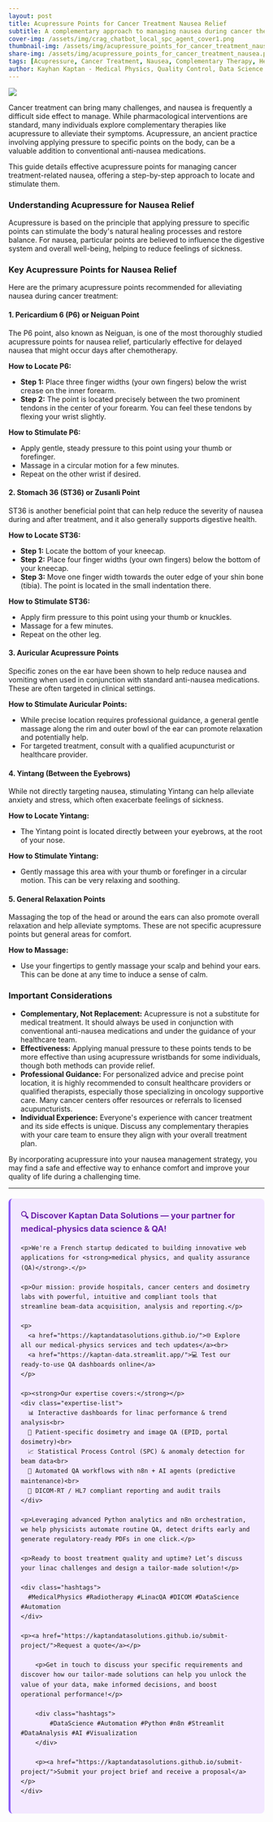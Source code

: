 ```yaml
---
layout: post
title: Acupressure Points for Cancer Treatment Nausea Relief
subtitle: A complementary approach to managing nausea during cancer therapy
cover-img: /assets/img/crag_chatbot_local_spc_agent_cover1.png
thumbnail-img: /assets/img/acupressure_points_for_cancer_treatment_nausea.png
share-img: /assets/img/acupressure_points_for_cancer_treatment_nausea.png
tags: [Acupressure, Cancer Treatment, Nausea, Complementary Therapy, Health, Wellness, P6, Nuan, Stomach 36, Auricular Points, Yintang]
author: Kayhan Kaptan - Medical Physics, Quality Control, Data Science and Automation
---
```


[![](/assets/img/acupressure_points_for_cancer_treatment_nausea.png)](https://www.youtube.com/channel/UCWkX7E-ImVbf0O3ocAW51wg)

Cancer treatment can bring many challenges, and nausea is frequently a difficult side effect to manage. While pharmacological interventions are standard, many individuals explore complementary therapies like acupressure to alleviate their symptoms. Acupressure, an ancient practice involving applying pressure to specific points on the body, can be a valuable addition to conventional anti-nausea medications.

This guide details effective acupressure points for managing cancer treatment-related nausea, offering a step-by-step approach to locate and stimulate them.

### Understanding Acupressure for Nausea Relief

Acupressure is based on the principle that applying pressure to specific points can stimulate the body's natural healing processes and restore balance. For nausea, particular points are believed to influence the digestive system and overall well-being, helping to reduce feelings of sickness.

### Key Acupressure Points for Nausea Relief

Here are the primary acupressure points recommended for alleviating nausea during cancer treatment:

#### 1. Pericardium 6 (P6) or Neiguan Point

The P6 point, also known as Neiguan, is one of the most thoroughly studied acupressure points for nausea relief, particularly effective for delayed nausea that might occur days after chemotherapy.

**How to Locate P6:**
*   **Step 1:** Place three finger widths (your own fingers) below the wrist crease on the inner forearm.
*   **Step 2:** The point is located precisely between the two prominent tendons in the center of your forearm. You can feel these tendons by flexing your wrist slightly.

**How to Stimulate P6:**
*   Apply gentle, steady pressure to this point using your thumb or forefinger.
*   Massage in a circular motion for a few minutes.
*   Repeat on the other wrist if desired.

#### 2. Stomach 36 (ST36) or Zusanli Point

ST36 is another beneficial point that can help reduce the severity of nausea during and after treatment, and it also generally supports digestive health.

**How to Locate ST36:**
*   **Step 1:** Locate the bottom of your kneecap.
*   **Step 2:** Place four finger widths (your own fingers) below the bottom of your kneecap.
*   **Step 3:** Move one finger width towards the outer edge of your shin bone (tibia). The point is located in the small indentation there.

**How to Stimulate ST36:**
*   Apply firm pressure to this point using your thumb or knuckles.
*   Massage for a few minutes.
*   Repeat on the other leg.

#### 3. Auricular Acupressure Points

Specific zones on the ear have been shown to help reduce nausea and vomiting when used in conjunction with standard anti-nausea medications. These are often targeted in clinical settings.

**How to Stimulate Auricular Points:**
*   While precise location requires professional guidance, a general gentle massage along the rim and outer bowl of the ear can promote relaxation and potentially help.
*   For targeted treatment, consult with a qualified acupuncturist or healthcare provider.

#### 4. Yintang (Between the Eyebrows)

While not directly targeting nausea, stimulating Yintang can help alleviate anxiety and stress, which often exacerbate feelings of sickness.

**How to Locate Yintang:**
*   The Yintang point is located directly between your eyebrows, at the root of your nose.

**How to Stimulate Yintang:**
*   Gently massage this area with your thumb or forefinger in a circular motion. This can be very relaxing and soothing.

#### 5. General Relaxation Points

Massaging the top of the head or around the ears can also promote overall relaxation and help alleviate symptoms. These are not specific acupressure points but general areas for comfort.

**How to Massage:**
*   Use your fingertips to gently massage your scalp and behind your ears. This can be done at any time to induce a sense of calm.

### Important Considerations

*   **Complementary, Not Replacement:** Acupressure is not a substitute for medical treatment. It should always be used in conjunction with conventional anti-nausea medications and under the guidance of your healthcare team.
*   **Effectiveness:** Applying manual pressure to these points tends to be more effective than using acupressure wristbands for some individuals, though both methods can provide relief.
*   **Professional Guidance:** For personalized advice and precise point location, it is highly recommended to consult healthcare providers or qualified therapists, especially those specializing in oncology supportive care. Many cancer centers offer resources or referrals to licensed acupuncturists.
*   **Individual Experience:** Everyone's experience with cancer treatment and its side effects is unique. Discuss any complementary therapies with your care team to ensure they align with your overall treatment plan.

By incorporating acupressure into your nausea management strategy, you may find a safe and effective way to enhance comfort and improve your quality of life during a challenging time.

---


<html lang="en">
<head>
    <meta charset="UTF-8">
    <meta name="viewport" content="width=device-width, initial-scale=1.0">
    <title>Kaptan Data Solutions</title>
    <style>
        .citation {
            background-color: #f3e8ff;
            border-left: 4px solid #8b5cf6;
            padding: 20px;
            margin: 20px 0;
            border-radius: 8px;
            font-family: -apple-system, BlinkMacSystemFont, 'Segoe UI', Roboto, sans-serif;
            line-height: 1.6;
        }
        .citation h3 {
            color: #6b21a8;
            margin-top: 0;
        }
        .citation a {
            color: #7c3aed;
            text-decoration: none;
        }
        .citation a:hover {
            text-decoration: underline;
        }
        .expertise-list {
            margin: 15px 0;
        }
        .hashtags {
            font-weight: bold;
            color: #7c3aed;
            margin-top: 15px;
        }
    </style>
</head>
<body>
    <div class="citation">
        <h3>🔍 Discover Kaptan Data Solutions — your partner for medical-physics data science & QA!</h3>

    <p>We're a French startup dedicated to building innovative web applications for <strong>medical physics, and quality assurance (QA)</strong>.</p>

    <p>Our mission: provide hospitals, cancer centers and dosimetry labs with powerful, intuitive and compliant tools that streamline beam-data acquisition, analysis and reporting.</p>

    <p>
      <a href="https://kaptandatasolutions.github.io/">🌐 Explore all our medical-physics services and tech updates</a><br>
      <a href="https://kaptan-data.streamlit.app/">💻 Test our ready-to-use QA dashboards online</a>
    </p>

    <p><strong>Our expertise covers:</strong></p>
    <div class="expertise-list">
      📊 Interactive dashboards for linac performance & trend analysis<br>
      🔬 Patient-specific dosimetry and image QA (EPID, portal dosimetry)<br>
      📈 Statistical Process Control (SPC) & anomaly detection for beam data<br>
      🤖 Automated QA workflows with n8n + AI agents (predictive maintenance)<br>
      📑 DICOM-RT / HL7 compliant reporting and audit trails
    </div>

    <p>Leveraging advanced Python analytics and n8n orchestration, we help physicists automate routine QA, detect drifts early and generate regulatory-ready PDFs in one click.</p>

    <p>Ready to boost treatment quality and uptime? Let’s discuss your linac challenges and design a tailor-made solution!</p>

    <div class="hashtags">
      #MedicalPhysics #Radiotherapy #LinacQA #DICOM #DataScience #Automation
    </div>

    <p><a href="https://kaptandatasolutions.github.io/submit-project/">Request a quote</a></p>
        
        <p>Get in touch to discuss your specific requirements and discover how our tailor-made solutions can help you unlock the value of your data, make informed decisions, and boost operational performance!</p>
        
        <div class="hashtags">
            #DataScience #Automation #Python #n8n #Streamlit #DataAnalysis #AI #Visualization
        </div>
        
        <p><a href="https://kaptandatasolutions.github.io/submit-project/">Submit your project brief and receive a proposal</a></p>
    </div>
</body>
</html>
